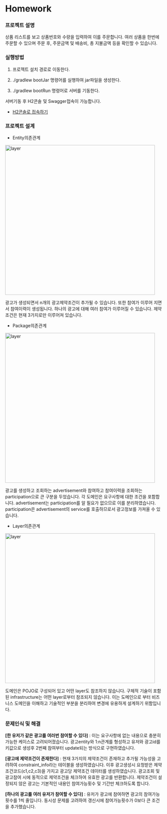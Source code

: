 # Homework

### 프로젝트 설명

상품 리스트를 보고 상품번호와 수량을 입력하여 이를 주문합니다.
여러 상품을 한번에 주문할 수 있으며 주문 후, 주문금액 및 배송비, 총 지불금액 등을 확인할 수 있습니다.

### 실행방법
1. 프로젝트 설치 경로로 이동한다.

2. ./gradlew bootJar 명령어를 실행하여 jar파일을 생성한다.

3. ./gradlew bootRun 명령어로 서버를 기동한다.

서버기동 후 H2콘솔 및 Swagger접속이 가능합니다.
* [H2콘솔로 접속하기](http://localhost:8080/h2-console)

### 프로젝트 설계

* Entity의존관계

<img width="480" alt="layer" src="https://github.com/kakaopaycoding-server/202407-gunyj90-gmail.com/assets/15664722/6f6068e2-eb29-4fd5-9a5d-5fc0119df1cb">

광고가 생성되면서 n개의 광고제약조건이 추가될 수 있습니다. 또한 참여가 이루어 지면서 참여이력이 생성됩니다.
하나의 광고에 대해 여러 참여가 이루어질 수 있습니다. 제약조건은 현재 3가지로만 이루어져 있습니다. 


* Package의존관계

<img width="480" alt="layer" src="https://github.com/kakaopaycoding-server/202407-gunyj90-gmail.com/assets/15664722/2129adbf-36a5-4c4e-b2a7-88d85e3c1c12">

광고를 생성하고 조회하는 advertisement와 참여하고 참여이력을 조회하는 participation으로 큰 구분을 두었습니다.
각 도메인은 요구사항에 대한 조건을 포함합니다.
advertisement는 participation를 알 필요가 없으므로 이를 분리하였습니다.
participation은 advertisement의 service를 호출하므로서 광고정보를 가져올 수 있습니다.

* Layer의존관계

<img width="480" alt="layer" src="https://github.com/kakaopaycoding-server/202407-gunyj90-gmail.com/assets/15664722/a774af36-2b4d-4cf0-a919-f8c45a566886">

도메인은 POJO로 구성되어 있고 어떤 layer도 참조하지 않습니다.
구체적 기술이 포함된 infrastructure는 어떤 layer로부터 참조되지 않습니다.
이는 도메인으로 부터 비즈니스 도메인을 이해하고 기술적인 부분을 분리하여 변경에 유용하게 설계하기 위함입니다.

### 문제인식 및 해결

**[한 유저가 같은 광고를 여러번 참여할 수 있다]** : 이는 요구사항에 없는 내용으로 충분히 가능한 케이스로 고려되어졌습니다. 
광고entity와 1:n관계를 형성하고 유저와 광고id를 키값으로 생성후 2번째 참여부터 update되는 방식으로 구현하였습니다.


**[광고에 제약조건이 존재한다]** : 현재 3가지의 제약조건이 존재하고 추가될 가능성을 고려하여 constraint_info라는 테이블을 생성하였습니다. 
이후 광고생성시 요청받은 제약조건코드(c1,c2,c3)을 가지고 광고당 제약조건 데이터를 생성하였습니다.
광고조회 및 광고참여 시에 동적으로 제약조건을 체크하여 유효한 광고를 반환합니다. 제약조건이 설정되지 않은 광고는 
기본적인 내용인 참여가능횟수 및 기간만 체크하도록 합니다.


**[하나의 광고를 여러 유저가 참여할 수 있다]** : 유저가 광고에 참여하면 광고의 참여가능횟수를 1씩 줄입니다. 
동시성 문제를 고려하여 갱신시에 참여가능횟수가 0보다 큰 조건을 추가했습니다. 
